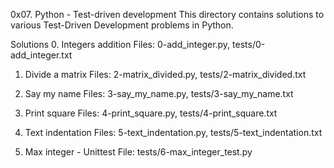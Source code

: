 0x07. Python - Test-driven development
This directory contains solutions to various Test-Driven Development problems in Python.

Solutions
0. Integers addition
Files: 0-add_integer.py, tests/0-add_integer.txt

1. Divide a matrix
Files: 2-matrix_divided.py, tests/2-matrix_divided.txt

2. Say my name
Files: 3-say_my_name.py, tests/3-say_my_name.txt

3. Print square
Files: 4-print_square.py, tests/4-print_square.txt

4. Text indentation
Files: 5-text_indentation.py, tests/5-text_indentation.txt

5. Max integer - Unittest
File: tests/6-max_integer_test.py